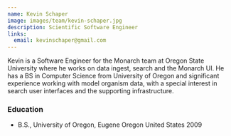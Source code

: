 ```yaml
---
name: Kevin Schaper
image: images/team/kevin-schaper.jpg
description: Scientific Software Engineer
links:
  email: kevinschaper@gmail.com
---
```


Kevin is a Software Engineer for the Monarch team at Oregon State University where he works on data ingest, search and the Monarch UI.
He has a BS in Computer Science from University of Oregon and significant experience working with model organism data, with a special interest in search user interfaces and the supporting infrastructure.

### Education

- B.S., University of Oregon, Eugene Oregon United States 2009
